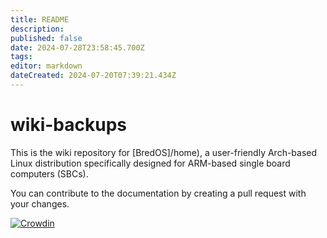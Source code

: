 ```yaml
---
title: README
description: 
published: false
date: 2024-07-28T23:58:45.700Z
tags: 
editor: markdown
dateCreated: 2024-07-20T07:39:21.434Z
---
```

# wiki-backups

This is the wiki repository for [BredOS]/home), a user-friendly Arch-based Linux distribution specifically designed for ARM-based single board computers (SBCs).

You can contribute to the documentation by creating a pull request with your changes.

[![Crowdin](https://badges.crowdin.net/e/79de63f39f14962a569beb112d22861c/localized.svg)](https://bredos.crowdin.com/wiki)
